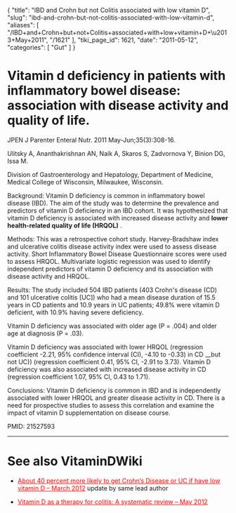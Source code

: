 {
  "title": "IBD and Crohn but not Colitis associated with low vitamin D",
  "slug": "ibd-and-crohn-but-not-colitis-associated-with-low-vitamin-d",
  "aliases": [
    "/IBD+and+Crohn+but+not+Colitis+associated+with+low+vitamin+D+\u2013+May+2011",
    "/1621"
  ],
  "tiki_page_id": 1621,
  "date": "2011-05-12",
  "categories": [
    "Gut"
  ]
}


# Vitamin d deficiency in patients with inflammatory bowel disease: association with disease activity and quality of life.

JPEN J Parenter Enteral Nutr. 2011 May-Jun;35(3):308-16.

Ulitsky A, Ananthakrishnan AN, Naik A, Skaros S, Zadvornova Y, Binion DG, Issa M.

Division of Gastroenterology and Hepatology, Department of Medicine, Medical College of Wisconsin, Milwaukee, Wisconsin.

Background: Vitamin D deficiency is common in inflammatory bowel disease (IBD). The aim of the study was to determine the prevalence and predictors of vitamin D deficiency in an IBD cohort. It was hypothesized that vitamin D deficiency is associated with increased disease activity and  **lower health-related quality of life (HRQOL)** . 

Methods: This was a retrospective cohort study. Harvey-Bradshaw index and ulcerative colitis disease activity index were used to assess disease activity. Short Inflammatory Bowel Disease Questionnaire scores were used to assess HRQOL. Multivariate logistic regression was used to identify independent predictors of vitamin D deficiency and its association with disease activity and HRQOL. 

Results: The study included 504 IBD patients (403 Crohn's disease (CD) and 101 ulcerative colitis <span>[UC]</span>) who had a mean disease duration of 15.5 years in CD patients and 10.9 years in UC patients; 49.8% were vitamin D deficient, with 10.9% having severe deficiency. 

Vitamin D deficiency was associated with older age (P = .004) and older age at diagnosis (P = .03). 

Vitamin D deficiency was associated with lower HRQOL (regression coefficient -2.21, 95% confidence interval (CI), -4.10 to -0.33) in CD __but not UC)) (regression coefficient 0.41, 95% CI, -2.91 to 3.73). Vitamin D deficiency was also associated with increased disease activity in CD (regression coefficient 1.07, 95% CI, 0.43 to 1.71). 

Conclusions: Vitamin D deficiency is common in IBD and is independently associated with lower HRQOL and greater disease activity in CD. There is a need for prospective studies to assess this correlation and examine the impact of vitamin D supplementation on disease course.

PMID:     21527593 

- - - - - - - - - - 

# See also VitaminDWiki

* <a href="/posts/about-40-percent-more-likely-to-get-crohns-disease-or-uc-if-have-low-vitamin-d" style="color: red; text-decoration: underline;" title="This link has an unknown page_id: 2713">About 40 percent more likely to get Crohn’s Disease or UC if have low vitamin D – March 2012</a> update by same lead author

* <a href="/posts/vitamin-d-as-a-therapy-for-colitis-a-systematic-review" style="color: red; text-decoration: underline;" title="This link has an unknown page_id: 2807">Vitamin D as a therapy for colitis: A systematic review – May 2012</a>